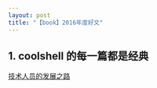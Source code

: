 ```yaml
---
layout: post
title: "【book】2016年度好文"
---
```


## 1. coolshell 的每一篇都是经典

[技术人员的发展之路](http://coolshell.cn/)
